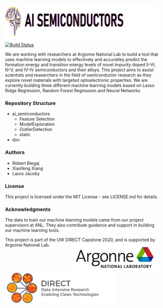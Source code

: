 <img height="125" align="left" src="https://github.com/lmjacoby/ai_semiconductors/blob/master/ai_semiconductors/static/AI_semicond_logo3.jpg">


[![Build Status](https://travis-ci.com/lmjacoby/ai_semiconductors.svg?branch=master)](https://travis-ci.com/lmjacoby/ai_semiconductors) 

We are working with researchers at Argonne National Lab to build a tool that uses machine learning models to effectively and accuratley predict the formation energy and transition energy levels of novel impurity doped II-VI, III-V, and IV-IV semiconductors and their alloys. This project aims to assist scientists and researchers in the field of semiconductor research as they explore novel materials with targeted optoelectronic properties. We are currently building three different machine learning models based on Lasso Ridge Regression, Random Forest Regression and Neural Networks.

### Repository Structure
- ai_semiconductors
  - Feature Selection
  - ModelExploration
  - OutlierDetection
  - static
- doc

### Authors
- Robert Biegaj
- Xiaofeng Xiang
- Laura Jacoby

### License
This project is licensed under the MIT License - see LICENSE.md for details.

### Acknowledgments
The data to train our machine learning models came from our project supervisors at ANL. They also contribute guidance and support in building our machine learning tools.

This project is part of the UW DIRECT Capstone 2020, and is supported by Argonne National Lab.
<img height="100" align="right" src="https://github.com/lmjacoby/ai_semiconductors/blob/master/ai_semiconductors/static/Argonnelogo.png"> <img height="100" align="left" src="ai_semiconductors/static/DIRECTlogo.png">

